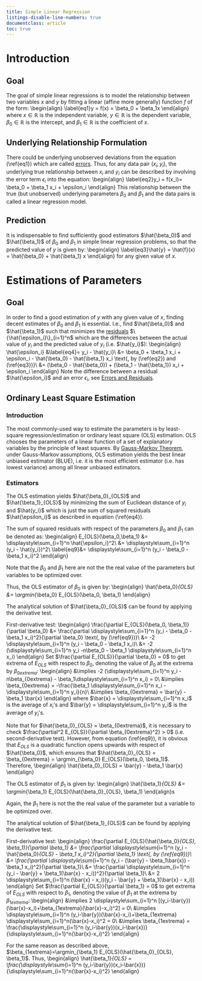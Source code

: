 ```yaml
---
title: Simple Linear Regression
listings-disable-line-numbers: true
documentclass: article
toc: true
---
```


# Introduction

## Goal
The goal of simple linear regressions is to model the relationship between two variables $x$ and $y$ by fitting a linear (affine more generally) function $f$ of the form:
\begin{align}
    \label{eq1}y = f(x) = \beta_0 + \beta_1x
\end{align}
where $x \in \mathbb{R}$ is the independent variable, $y \in \mathbb{R}$ is the dependent variable, $\beta_0 \in \mathbb{R}$ is the intercept, and $\beta_1 \in \mathbb{R}$ is the coefficient of $x$. 

## Underlying Relationship Formulation

There could be underlying unobserved deviations from the equation (\ref{eq1}) which are called [errors](../../../Statistics/Optimization/Errors_and_Residuals/Errors_and_Residuals.pdf). Thus, for any data pair $(x_i, y_i)$, the underlying true relationship between $x_i$ and $y_i$ can be described by involving the error term $\epsilon_i$ into the equation:
\begin{align}
    \label{eq2}y_i = f(x_i)= \beta_0 + \beta_1 x_i + \epsilon_i
\end{align}
This relationship between the true (but unobserved) underlying parameters $\beta_0$ and $\beta_1$ and the data pairs is called a linear regression model. 

## Prediction

It is indispensable to find sufficiently good estimators $\hat{\beta_0}$ and $\hat{\beta_1}$ of $\beta_0$ and $\beta_1$ in simple linear regression problems, so that the predicted value of $y$ is given by:
\begin{align}
    \label{eq3}\hat{y} = \hat{f}(x) = \hat{\beta_0} + \hat{\beta_1} x
\end{align}
for any given value of $x$.

# Estimations of Parameters

## Goal

In order to find a good estimation of $y$ with any given value of $x$, finding decent estimates of $\beta_0$ and $\beta_1$ is essential. I.e., find $\hat{\beta_0}$ and $\hat{\beta_1}$ such that minimizes the [residuals](../../../Statistics/Optimization/Errors_and_Residuals/Errors_and_Residuals.pdf) $\{\hat{\epsilon_i}\}_{i=1}^n$ which are the differences between the actual value of $y_i$ and the predicted value of $y_i$ (i.e. $\hat{y_i}$):
\begin{align}
    \hat{\epsilon_i}
    &\label{eq4}= y_i - \hat{y_i}\\
    &= \beta_0 + \beta_1 x_i + \epsilon_i - \hat{\beta_0} - \hat{\beta_1} x_i \text{, by (\ref{eq2}) and (\ref{eq3})}\\
    &= (\beta_0 - \hat{\beta_0}) + (\beta_1 - \hat{\beta_1}) x_i + \epsilon_i
\end{align}
Note the difference between a residual $\hat{\epsilon_i}$ and an error $\epsilon_i$, see [Errors and Residuals](../../../Statistics/Optimization/Errors_and_Residuals/Errors_and_Residuals.pdf).

## Ordinary Least Square Estimation

### Introduction

The most commonly-used way to estimate the parameters is by least-square regression/estimation or ordinary least square (OLS) estimation. OLS chooses the parameters of a linear function of a set of explanatory variables by the principle of least squares. By [Gauss-Markov Theorem](../../../Statistics/Regression_Analysis/Gauss-Markov_Theorem/Gauss-Markov_Theorem.pdf), under Gauss-Markov assumptions, OLS estimation yields the best linear unbiased estimator (BLUE), i.e. it is the most efficient estimator (i.e. has lowest variance) among all linear unbiased estimators.

### Estimators

The OLS estimation yields $\hat{\beta_0}_{OLS}$ and $\hat{\beta_1}_{OLS}$ by minimizing the sum of Euclidean distance of $y_i$ and $\hat{y_i}$ which is just the sum of squared residuals $\hat{\epsilon_i}$ as described in equation (\ref{eq4}).

The sum of squared residuals with respect of the parameters $\beta_0$ and $\beta_1$ can be denoted as:
\begin{align}
    E_{OLS}(\beta_0,\beta_1)
    &= \displaystyle\sum_{i=1}^n \hat{\epsilon_i}^2\\
    &= \displaystyle\sum_{i=1}^n (y_i - \hat{y_i})^2\\
    \label{eq9}&= \displaystyle\sum_{i=1}^n (y_i - \beta_0 - \beta_1 x_i)^2
\end{align}

Note that the $\beta_0$ and $\beta_1$ here are not the the real value of the parameters but variables to be optimized over.

Thus, the OLS estimator of $\beta_0$ is given by:
\begin{align}
    \hat{\beta_0}_{OLS}
    &= \argmin_{\beta_0} E_{OLS}(\beta_0, \beta_1)
\end{align}

The analytical solution of $\hat{\beta_0}_{OLS}$ can be found by applying the derivative test.

First-derivative test:
\begin{align}
    \frac{\partial E_{OLS}(\beta_0, \beta_1)}{\partial \beta_0}
    &= \frac{\partial \displaystyle\sum_{i=1}^n (y_i - \beta_0 - \beta_1 x_i)^2}{\partial \beta_0} \text{, by (\ref{eq9})}\\
    &= -2 \displaystyle\sum_{i=1}^n (y_i - \beta_0 - \beta_1 x_i)\\
    &= -2 (\displaystyle\sum_{i=1}^n y_i -n\beta_0 - \beta_1 \displaystyle\sum_{i=1}^n x_i)
\end{align}
Set $\frac{\partial E_{OLS}}{\partial \beta_0} = 0$ to get extrema of $E_{OLS}$ with respect to $\beta_0$, denoting the value of $\beta_0$ at the extrema by $\beta_{0extrema}$:
\begin{align}
    &\implies -2 (\displaystyle\sum_{i=1}^n y_i -n\beta_{0extrema} - \beta_1\displaystyle\sum_{i=1}^n x_i) = 0\\
    &\implies \beta_{0extrema} = -\frac{\beta_1 \displaystyle\sum_{i=1}^n x_i - \displaystyle\sum_{i=1}^n y_i}{n}\\
    &\implies \beta_{0extrema} = \bar{y} - \beta_1 \bar{x}
\end{align}
where $\bar{x} = \displaystyle\sum_{i=1}^n x_i$ is the average of $x_i$'s and $\bar{y} = \displaystyle\sum_{i=1}^n y_i$ is the average of $y_i$'s.

Note that for $\hat{\beta_0}_{OLS} = \beta_{0extrema}$, it is necessary to check $\frac{\partial^2 E_{OLS}}{\partial \beta_{0extrema}^2} > 0$ (i.e. second-derivative test). However, from equation (\ref{eq9}), it is obvious that $E_{OLS}$ is a quadratic function opens upwards with respect of $\hat{\beta_0}$, which ensures that $\hat{\beta_0}_{OLS} = \beta_{0extrema} = \argmin_{\beta_0} E_{OLS}(\beta_0, \beta_1)$. Therefore,
\begin{align}
    \hat{\beta_0}_{OLS} = \bar{y} - \beta_1 \bar{x}
\end{align}

The OLS estimator of $\beta_1$ is given by:
\begin{align}
    \hat{\beta_1}_{OLS}
    &= \argmin_{\beta_1} E_{OLS}(\hat{\beta_0}_{OLS}, \beta_1)
\end{align}s

Again, the $\beta_1$ here is not the the real value of the parameter but a variable to be optimized over.

The analytical solution of $\hat{\beta_1}_{OLS}$ can be found by applying the derivative test.

First-derivative test:
\begin{align}
    \frac{\partial E_{OLS}(\hat{\beta_0}_{OLS}, \beta_1)}{\partial \beta_1}
    &= \frac{\partial \displaystyle\sum_{i=1}^n (y_i - \hat{\beta_0}_{OLS} - \beta_1 x_i)^2}{\partial \beta_1} \text{, by (\ref{eq9})}\\
    &= \frac{\partial \displaystyle\sum_{i=1}^n (y_i - (\bar{y} - \beta_1\bar{x}) - \beta_1 x_i)^2}{\partial \beta_1}\\
    &= \frac{\partial \displaystyle\sum_{i=1}^n (y_i - \bar{y} + \beta_1(\bar{x} - x_i))^2}{\partial \beta_1}\\
    &= 2 \displaystyle\sum_{i=1}^n (\bar{x} - x_i)(y_i - \bar{y} + \beta_1(\bar{x} - x_i))
\end{align}
Set $\frac{\partial E_{OLS}}{\partial \beta_1} = 0$ to get extrema of $E_{OLS}$ with respect to $\beta_1$, denoting the value of $\beta_1$ at the extrema by $\beta_{1extrema}$:
\begin{align}
    &\implies 2 \displaystyle\sum_{i=1}^n [(y_i-\bar{y})(\bar{x}-x_i)+\beta_{1extrema}(\bar{x}-x_i)^2] = 0\\
    &\implies \displaystyle\sum_{i=1}^n (y_i-\bar{y})(\bar{x}-x_i)+\beta_{1extrema} \displaystyle\sum_{i=1}^n(\bar{x}-x_i)^2 = 0\\
    &\implies \beta_{1extrema} = \frac{\displaystyle\sum_{i=1}^n (y_i-\bar{y})(x_i-\bar{x})}{\displaystyle\sum_{i=1}^n(\bar{x}-x_i)^2}
\end{align}

For the same reason as described above, $\beta_{1extrema}=\argmin_{\beta_1} E_{OLS}(\hat{\beta_0}_{OLS}, \beta_1)$. Thus,
\begin{align}
    \hat{\beta_1}_{OLS} = \frac{\displaystyle\sum_{i=1}^n (y_i-\bar{y})(x_i-\bar{x})}{\displaystyle\sum_{i=1}^n(\bar{x}-x_i)^2}
\end{align}
